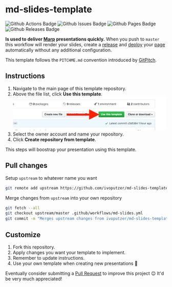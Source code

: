 # md-slides-template
![Github Actions Badge][gh_actions_badge]
![Github Issues Badge][gh_issues_badge]
![Github Pages Badge][gh_pages_badge]
![Github Releases Badge][gh_releases_badge]

**Is used to deliver [Marp][marp_url] presentations quickly.** When you push to `master` this workflow will render your slides, create a [release][releases_url] and [deploy][deployments_url] your [page][page_url] automatically without any additional configuration.

This template follows the `PITCHME.md` convention introduced by [GitPitch][gitpitch_url].

## Instructions
1. Navigate to the main page of this template repository.
2. Above the file list, click **Use this template**.
![Use this template](data/use-this-template.png)
1. Select the owner account and name your repository.
2. Click **Create repository from template**.

This steps will boostrap your presentation using this template.

## Pull changes
Setup `upstream` to whatever name you want
```bash
git remote add upstream https://github.com/ivoputzer/md-slides-template.git
```

Merge changes from `upstream` into your own repository
```bash
git fetch --all
git checkout upstream/master .github/workflows/md-slides.yml
git commit -m "Merges upstream changes from ivoputzer/md-slides-template"
```

## Customize
1. Fork this repository.
2. Apply changes you want your template to implement.
3. Remember to update instructions.
4. Use your own template when creating new presentations 🎉

Eventually consider submitting a [Pull Request](https://help.github.com/en/github/collaborating-with-issues-and-pull-requests/about-pull-requests#about-pull-requests) to improve this project 😉 It'd be very much appreciated!

[gh_actions_badge]: https://img.shields.io/github/workflow/status/ivoputzer/md-slides-template/markdown%20slides/master?style=for-the-badge&logo=github
[gh_issues_badge]: https://img.shields.io/github/issues/ivoputzer/md-slides-template?style=for-the-badge&logo=github
[gh_pages_badge]: https://img.shields.io/static/v1?style=for-the-badge&label=page&message=online&color=success&logo=github
[gh_releases_badge]: https://img.shields.io/github/v/release/ivoputzer/md-slides-template?style=for-the-badge&logo=github
[page_url]: https://ivoputzer.github.io/md-slides-template
[releases_url]: https://github.com/ivoputzer/md-slides-template/releases
[deployments_url]: https://github.com/ivoputzer/md-slides-template/deployments
[marp_url]: https://marp.app
[gitpitch_url]: https://gitpitch.com/docs/getting-started/pitchme
